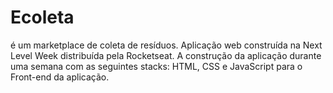 # Ecoleta

é um marketplace de coleta de resíduos.
Aplicação web construída na Next Level Week distribuída pela Rocketseat. A construção da aplicação durante uma semana com as seguintes stacks: HTML, CSS e JavaScript para o Front-end da aplicação. 

